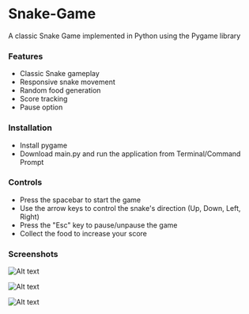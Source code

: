 # Snake-Game
A classic Snake Game implemented in Python using the Pygame library

### Features

* Classic Snake gameplay
* Responsive snake movement
* Random food generation
* Score tracking
* Pause option

### Installation

* Install pygame
* Download main.py and run the application from Terminal/Command Prompt

### Controls

* Press the spacebar to start the game
* Use the arrow keys to control the snake's direction (Up, Down, Left, Right)
* Press the "Esc" key to pause/unpause the game
* Collect the food to increase your score

### Screenshots

![Alt text](https://github.com/akshajkumar8/Snake-Game/assets/72437060/263c17b1-1bf7-4cb1-b7e8-3b22cd7926ad)

![Alt text](https://github.com/akshajkumar8/Snake-Game/assets/72437060/0a204ce7-f045-4756-921f-ead9ffc2d94c)

![Alt text](https://github.com/akshajkumar8/Snake-Game/assets/72437060/f3aa3bcd-4eb2-44a8-8dda-ae0ec5833053)
